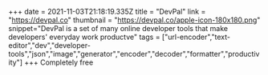 +++
date = 2021-11-03T21:18:19.335Z
title = "DevPal"
link = "https://devpal.co"
thumbnail = "https://devpal.co/apple-icon-180x180.png"
snippet="DevPal is a set of many online developer tools that make developers' everyday work productve"
tags = ["url-encoder","text-editor","dev","developer-tools","json","image","generator","encoder","decoder","formatter","productivity"]
+++
Completely free

